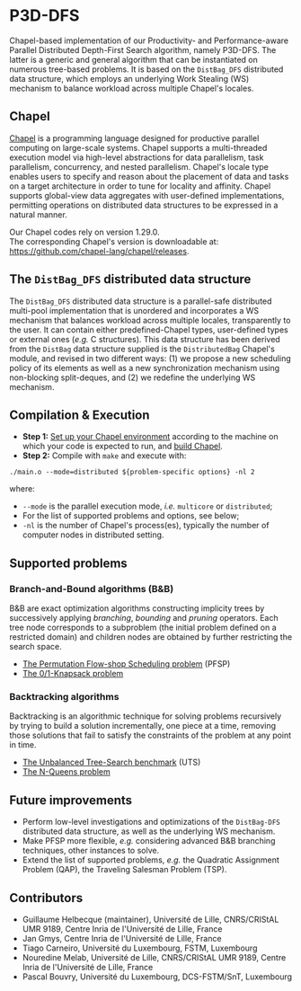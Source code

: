 # P3D-DFS
Chapel-based implementation of our Productivity- and Performance-aware Parallel Distributed Depth-First Search algorithm, namely P3D-DFS. The latter is a generic and general algorithm that can be instantiated on numerous tree-based problems. It is based on the `DistBag_DFS` distributed data structure, which employs an underlying Work Stealing (WS) mechanism to balance workload across multiple Chapel's locales.

## Chapel
[Chapel](https://chapel-lang.org/) is a programming language designed for productive parallel computing on large-scale systems.
Chapel supports a multi-threaded execution model via high-level abstractions for data parallelism, task parallelism, concurrency, and nested parallelism. Chapel's locale type enables users to specify and reason about the placement of data and tasks on a target architecture in order to tune for locality and affinity. Chapel supports global-view data aggregates with user-defined implementations, permitting operations on distributed data structures to be expressed in a natural manner.

Our Chapel codes rely on version 1.29.0. <br/>
The corresponding Chapel's version is downloadable at: https://github.com/chapel-lang/chapel/releases.

## The `DistBag_DFS` distributed data structure
The `DistBag_DFS` distributed data structure is a parallel-safe distributed multi-pool implementation that is unordered and incorporates a WS mechanism that balances workload across multiple locales, transparently to the user. It can contain either predefined-Chapel types, user-defined types or external ones (*e.g.* C structures).
This data structure has been derived from the `DistBag` data structure supplied is the `DistributedBag` Chapel's module, and revised in two different ways: (1) we propose a new scheduling policy of its elements as well as a new synchronization mechanism using non-blocking split-deques, and (2) we redefine the underlying WS mechanism.

## Compilation & Execution
- **Step 1:** [Set up your Chapel environment](https://chapel-lang.org/docs/usingchapel/chplenv.html) according to the machine on which your code is expected to run, and [build Chapel](https://chapel-lang.org/docs/usingchapel/building.html).
- **Step 2:** Compile with `make` and execute with:
```
./main.o --mode=distributed ${problem-specific options} -nl 2
```
where:
- `--mode` is the parallel execution mode, *i.e.* `multicore` or `distributed`;
- For the list of supported problems and options, see below;
- `-nl` is the number of Chapel's process(es), typically the number of computer nodes in distributed setting.

## Supported problems

### Branch-and-Bound algorithms (B&B)
B&B are exact optimization algorithms constructing implicity trees by successively applying *branching*, *bounding* and *pruning* operators. Each tree node corresponds to a subproblem (the initial problem defined on a restricted domain) and children nodes are obtained by further restricting the search space.

- [The Permutation Flow-shop Scheduling problem](./benchmark/PFSP) (PFSP)
- [The 0/1-Knapsack problem](./benchmark/Knapsack)

### Backtracking algorithms
Backtracking is an algorithmic technique for solving problems recursively by trying to build a solution incrementally, one piece at a time, removing those solutions that fail to satisfy the constraints of the problem at any point in time.

- [The Unbalanced Tree-Search benchmark](./benchmark/UTS) (UTS)
- [The N-Queens problem](./benchmark/NQueens)

## Future improvements
- Perform low-level investigations and optimizations of the `DistBag-DFS` distributed data structure, as well as the underlying WS mechanism.
- Make PFSP more flexible, *e.g.* considering advanced B&B branching techniques, other instances to solve.
- Extend the list of supported problems, *e.g.* the Quadratic Assignment Problem (QAP), the Traveling Salesman Problem (TSP).

## Contributors
- Guillaume Helbecque (maintainer), Université de Lille, CNRS/CRIStAL UMR 9189, Centre Inria de l'Université de Lille, France
- Jan Gmys, Centre Inria de l'Université de Lille, France
- Tiago Carneiro, Université du Luxembourg, FSTM, Luxembourg
- Nouredine Melab, Université de Lille, CNRS/CRIStAL UMR 9189, Centre Inria de l'Université de Lille, France
- Pascal Bouvry, Université du Luxembourg, DCS-FSTM/SnT, Luxembourg
